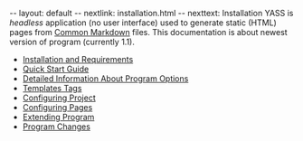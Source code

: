 -- layout: default
-- nextlink: installation.html
-- nexttext: Installation
YASS is *headless* application (no user interface) used to generate static
(HTML) pages from [Common Markdown](https://commonmark.org/) files. This
documentation is about newest version of program (currently 1.1).

- [Installation and Requirements](installation.html)
- [Quick Start Guide](quickstart.html)
- [Detailed Information About Program Options](details.html)
- [Templates Tags](tags.html)
- [Configuring Project](configuration.html)
- [Configuring Pages](pages.html)
- [Extending Program](extending.html)
- [Program Changes](changes.html)
